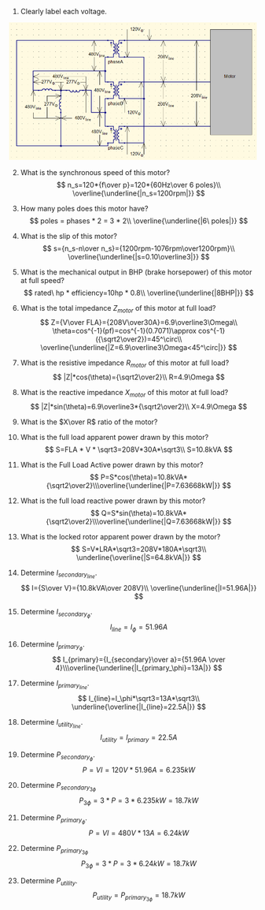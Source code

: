 1.  Clearly label each voltage.

![image-20200407153954860](exam2.assets/image-20200407153954860.png)

2.  What is the synchronous speed of this motor?
    $$
    n_s=120*{f\over p}=120*{60Hz\over 6 poles}\\
    \overline{\underline{|n_s=1200rpm|}}
    $$
    

3.  How many poles does this motor have?
    $$
    poles = phases * 2 = 3 * 2\\
    \overline{\underline{|6\ poles|}}
    $$
    

4.  What is the slip of this motor?
    $$
    s={n_s-n\over n_s}={1200rpm-1076rpm\over1200rpm}\\
    \overline{\underline{|s=0.10\overline3|}}
    $$
    

5.  What is the mechanical output in BHP (brake horsepower) of this motor at full speed?
    $$
    rated\ hp * efficiency=10hp * 0.8\\
    \overline{\underline{|8BHP|}}
    $$

6.  What is the total impedance $Z_{motor}$ of this motor at full load?
    $$
    Z={V\over FLA}={208V\over30A}=6.9\overline3\Omega\\
    \theta=cos^{-1}(pf)=cos^{-1}(0.7071)\approx cos^{-1}({\sqrt2\over2})=45^\circ\\
    \overline{\underline{|Z=6.9\overline3\Omega<45^\circ|}}
    $$

7.  What is the resistive impedance $R_{motor}$ of this motor at full load?
    $$
    |Z|*cos(\theta)={\sqrt2\over2}\\
    R=4.9\Omega
    $$

8.  What is the reactive impedance $X_{motor}$ of this motor at full load?
    $$
    |Z|*sin(\theta)=6.9\overline3*{\sqrt2\over2}\\
    X=4.9\Omega
    $$
    

9.  What is the $X\over R$ ratio of the motor?

10.  What is the full load apparent power drawn by this motor?
     $$
     S=FLA * V * \sqrt3=208V*30A*\sqrt3\\
     S=10.8kVA
     $$

11.  What is the Full Load Active power drawn by this motor?
     $$
     P=S*cos(\theta)=10.8kVA*{\sqrt2\over2}\\\overline{\underline{|P=7.63668kW|}}
     $$
     

12.  What is the full load reactive power drawn by this motor?
     $$
     Q=S*sin(\theta)=10.8kVA*{\sqrt2\over2}\\\overline{\underline{|Q=7.63668kW|}}
     $$

13.  What is the locked rotor apparent power drawn by the motor?
     $$
     S=V*LRA*\sqrt3=208V*180A*\sqrt3\\
     \underline{\overline{|S=64.8kVA|}}
     $$

14.  Determine $I_{secondary_{line}}$.
     $$
     I={S\over V}={10.8kVA\over 208V}\\
     \overline{\underline{|I=51.96A|}}
     $$
     

15.  Determine $I_{secondary_{\phi}}$.
     $$
     I_{line}=I_\phi=51.96A
     $$
     

16.  Determine $I_{primary_{\phi}}$.
     $$
     I_{primary}={I_{secondary}\over a}={51.96A \over 4}\\\overline{\underline{|I_{primary_\phi}=13A|}}
     $$

17.  Determine $I_{primary_{line}}$.
     $$
     I_{line}=I_\phi*\sqrt3=13A*\sqrt3\\
     \underline{\overline{|I_{line}=22.5A|}}
     $$

18.  Determine $I_{utility_{line}}$.
     $$
     I_{utility}=I_{primary}=22.5A
     $$

19.  Determine $P_{secondary_\phi}$.
     $$
     P=VI=120V*51.96A=6.235kW
     $$

20.  Determine $P_{secondary_{3\phi}}$
     $$
     P_{3\phi}=3*P=3*6.235kW=18.7kW
     $$

21.  Determine $P_{primary_\phi}$.
     $$
     P=VI=480V*13A=6.24kW
     $$

22.  Determine $P_{primary_{3\phi}}$
     $$
     P_{3\phi}=3*P=3*6.24kW=18.7kW
     $$

23.  Determine $P_{utility}$.
     $$
     P_{utility}=P_{primary_{3\phi}}=18.7kW
     $$
     